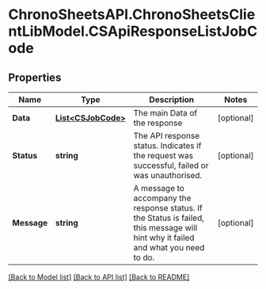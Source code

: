 # ChronoSheetsAPI.ChronoSheetsClientLibModel.CSApiResponseListJobCode
## Properties

Name | Type | Description | Notes
------------ | ------------- | ------------- | -------------
**Data** | [**List&lt;CSJobCode&gt;**](CSJobCode.md) | The main Data of the response | [optional] 
**Status** | **string** | The API response status. Indicates if the request was successful, failed or was unauthorised. | [optional] 
**Message** | **string** | A message to accompany the response status.  If the Status is failed, this message will hint why it failed and what you need to do. | [optional] 

[[Back to Model list]](../README.md#documentation-for-models) [[Back to API list]](../README.md#documentation-for-api-endpoints) [[Back to README]](../README.md)

